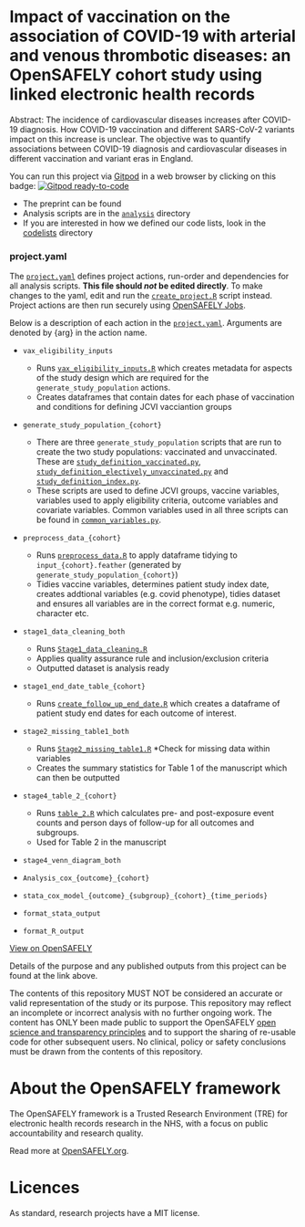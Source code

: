# Impact of vaccination on the association of COVID-19 with arterial and venous thrombotic diseases: an OpenSAFELY cohort study using linked electronic health records

Abstract: The incidence of cardiovascular diseases increases after COVID-19 diagnosis. How COVID-19 vaccination and different SARS-CoV-2 variants impact on this increase is unclear. The objective was to quantify associations between COVID-19 diagnosis and cardiovascular diseases in different vaccination and variant eras in England.

You can run this project via [Gitpod](https://gitpod.io) in a web browser by clicking on this badge: [![Gitpod ready-to-code](https://img.shields.io/badge/Gitpod-ready--to--code-908a85?logo=gitpod)](https://gitpod.io/#https://github.com/opensafely/post-covid-vaccinated)

* The preprint can be found
* Analysis scripts are in the [`analysis`](./analysis) directory
* If you are interested in how we defined our code lists, look in the [codelists](https://github.com/opensafely/post-covid-vaccinated/tree/main/codelists) directory

### project.yaml
The [`project.yaml`](./project.yaml) defines project actions, run-order and dependencies for all analysis scripts. **This file should *not* be edited directly**. To make changes to the yaml, edit and run the [`create_project.R`](./analysis/create_project.R) script instead. Project actions are then run securely using [OpenSAFELY Jobs](https://jobs.opensafely.org/).

Below is a description of each action in the [`project.yaml`](./project.yaml). Arguments are denoted by {arg} in the action name.

* `vax_eligibility_inputs`
  * Runs [`vax_eligibility_inputs.R`](./analysis/vax_eligibility_inputs.R) which creates metadata for aspects of the study design which are required for the `generate_study_population` actions.
  * Creates dataframes that contain dates for each phase of vaccination and conditions for defining JCVI vacciantion groups
  
* `generate_study_population_{cohort}`
  * There are three `generate_study_population` scripts that are run to create the two study populations: vaccinated and unvaccinated. These are [`study_definition_vaccinated.py`](./analysis/study_definition_vaccinated.py), [`study_definition_electively_unvaccinated.py`](./analysis/study_definition_electively_unvaccinated.py) and [`study_definition_index.py`](./analysis/study_definition_index.py).
  * These scripts are used to define JCVI groups, vaccine variables, variables used to apply eligibility criteria, outcome variables and covariate variables. Common variables used in all three scripts can be found in [`common_variables.py`](./analysis/common_variables.py).
  
* `preprocess_data_{cohort}`
  * Runs [`preprocess_data.R`](./analysis/preprocess/preprocess_data.R) to apply dataframe tidying to `input_{cohort}.feather` (generated by `generate_study_population_{cohort}`)
  * Tidies vaccine variables, determines patient study index date, creates addtional variables (e.g. covid phenotype), tidies dataset and ensures all variables are in the correct format e.g. numeric, character etc.
  
* `stage1_data_cleaning_both`
  * Runs [`Stage1_data_cleaning.R`](./analysis/preprocess/Stage1_data_cleaning.R)
  * Applies quality assurance rule and inclusion/exclusion criteria
  * Outputted dataset is analysis ready
  
* `stage1_end_date_table_{cohort}`
  * Runs [`create_follow_up_end_date.R`](./analysis/preprocess/create_follow_up_end_date.R) which creates a dataframe of patient study end dates for each outcome of interest.
  
* `stage2_missing_table1_both`
  * Runs [`Stage2_missing_table1.R`](./analysis/descriptives/Stage2_missing_table1.R)
  *Check for missing data within variables 
  * Creates the summary statistics for Table 1 of the manuscript which can then be outputted
  
* `stage4_table_2_{cohort}`
  * Runs [`table_2.R`](./analysis/descriptives/table_2.R) which calculates pre- and post-exposure event counts and person days of follow-up for all outcomes and subgroups.
  * Used for Table 2 in the manuscript
  
* `stage4_venn_diagram_both`

* `Analysis_cox_{outcome}_{cohort}`

* `stata_cox_model_{outcome}_{subgroup}_{cohort}_{time_periods}`

* `format_stata_output`

* `format_R_output`


[View on OpenSAFELY](https://jobs.opensafely.org/repo/https%253A%252F%252Fgithub.com%252Fopensafely%252Fpost-covid-vaccinated)

Details of the purpose and any published outputs from this project can be found at the link above.

The contents of this repository MUST NOT be considered an accurate or valid representation of the study or its purpose. 
This repository may reflect an incomplete or incorrect analysis with no further ongoing work.
The content has ONLY been made public to support the OpenSAFELY [open science and transparency principles](https://www.opensafely.org/about/#contributing-to-best-practice-around-open-science) and to support the sharing of re-usable code for other subsequent users.
No clinical, policy or safety conclusions must be drawn from the contents of this repository.

# About the OpenSAFELY framework

The OpenSAFELY framework is a Trusted Research Environment (TRE) for electronic health records research in the NHS, with a focus on public accountability and research quality.

Read more at [OpenSAFELY.org](https://opensafely.org).

# Licences

As standard, research projects have a MIT license. 
